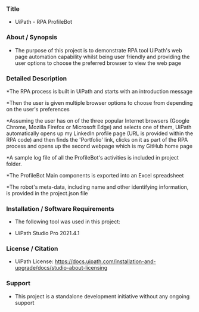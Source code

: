 ### Title

* UiPath - RPA ProfileBot

### About / Synopsis

* The purpose of this project is to demonstrate RPA tool UiPath's web page automation capability whilst being user friendly and providing the user options to choose the preferred browser to view the web page

### Detailed Description 

*The RPA process is built in UiPath and starts with an introduction message


*Then the user is given multiple browser options to choose from depending on the user's preferences


*Assuming the user has on of the three popular Internet browsers (Google Chrome, Mozilla Firefox or Microsoft Edge) and selects one of them, UiPath automatically opens up my LinkedIn profile page (URL is provided within the RPA code) and then finds the 'Portfolio' link, clicks on it as part of the RPA process and opens up the second webpage which is my GitHub home page


*A sample log file of all the ProfileBot's activities is included in project folder.

*The ProfileBot Main components is exported into an Excel spreadsheet

*The robot's meta-data, including name and other identifying information, is provided in the project.json file


### Installation / Software Requirements

* The following tool was used in this project:

* UiPath Studio Pro 2021.4.1


### License / Citation

* UiPath License: https://docs.uipath.com/installation-and-upgrade/docs/studio-about-licensing


### Support

* This project is a standalone development initiative without any ongoing support

